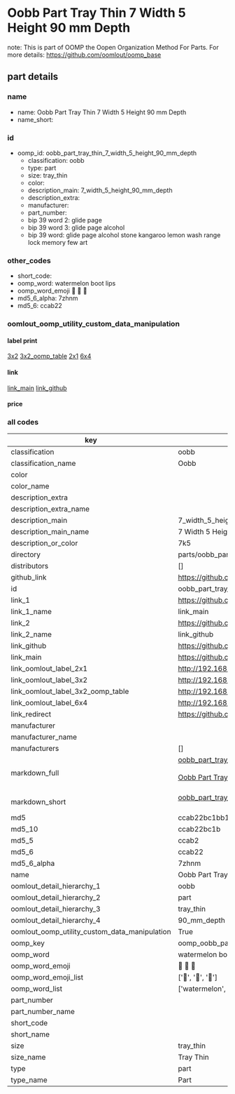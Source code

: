 # Oobb Part Tray Thin 7 Width 5 Height 90 mm Depth  

note: This is part of OOMP the Oopen Organization Method For Parts. For more details: https://github.com/oomlout/oomp_base

##  part details
  







### name
* name: Oobb Part Tray Thin 7 Width 5 Height 90 mm Depth
* name_short: 
### id
* oomp_id: oobb_part_tray_thin_7_width_5_height_90_mm_depth
  * classification: oobb
  * type: part
  * size: tray_thin
  * color: 
  * description_main: 7_width_5_height_90_mm_depth
  * description_extra: 
  * manufacturer: 
  * part_number: 
  * bip 39 word 2: glide page
  * bip 39 word 3: glide page alcohol
  * bip 39 word: glide page alcohol stone kangaroo lemon wash range lock memory few art

### other_codes
* short_code: 
* oomp_word: watermelon boot lips
* oomp_word_emoji :watermelon: :boot: :lips:
* md5_6_alpha: 7zhnm
* md5_6: ccab22






### oomlout_oomp_utility_custom_data_manipulation
#### label print
[3x2](http://192.168.1.245:1112/?label=oomp%207zhnm)
[3x2_oomp_table](http://192.168.1.108:1112/?label=oomp%207zhnm)
[2x1](http://192.168.1.242:1112/?label=oomp%207zhnm)
[6x4](http://192.168.1.55:1112/?label=oomp%207zhnm)    

#### link

[link_main](https://github.com/oomlout/oomlout_oomp_version_1_messy/tree/main/parts/oobb_part_tray_thin_7_width_5_height_90_mm_depth) [link_github](https://github.com/oomlout/oomlout_oomp_version_1_messy/tree/main/parts/oobb_part_tray_thin_7_width_5_height_90_mm_depth)                             

#### price







### all codes 
| key | value |  
| --- | --- |  
| classification | oobb |  
| classification_name | Oobb |  
| color |  |  
| color_name |  |  
| description_extra |  |  
| description_extra_name |  |  
| description_main | 7_width_5_height_90_mm_depth |  
| description_main_name | 7 Width 5 Height 90 mm Depth |  
| description_or_color | 7k5 |  
| directory | parts/oobb_part_tray_thin_7_width_5_height_90_mm_depth |  
| distributors | [] |  
| github_link | https://github.com/oomlout/oomlout_oomp_part_src/tree/main/parts/oobb_part_tray_thin_7_width_5_height_90_mm_depth |  
| id | oobb_part_tray_thin_7_width_5_height_90_mm_depth |  
| link_1 | https://github.com/oomlout/oomlout_oomp_version_1_messy/tree/main/parts/oobb_part_tray_thin_7_width_5_height_90_mm_depth |  
| link_1_name | link_main |  
| link_2 | https://github.com/oomlout/oomlout_oomp_version_1_messy/tree/main/parts/oobb_part_tray_thin_7_width_5_height_90_mm_depth |  
| link_2_name | link_github |  
| link_github | https://github.com/oomlout/oomlout_oomp_version_1_messy/tree/main/parts/oobb_part_tray_thin_7_width_5_height_90_mm_depth |  
| link_main | https://github.com/oomlout/oomlout_oomp_version_1_messy/tree/main/parts/oobb_part_tray_thin_7_width_5_height_90_mm_depth |  
| link_oomlout_label_2x1 | http://192.168.1.242:1112/?label=oomp%207zhnm |  
| link_oomlout_label_3x2 | http://192.168.1.245:1112/?label=oomp%207zhnm |  
| link_oomlout_label_3x2_oomp_table | http://192.168.1.108:1112/?label=oomp%207zhnm |  
| link_oomlout_label_6x4 | http://192.168.1.55:1112/?label=oomp%207zhnm |  
| link_redirect | https://github.com/oomlout/oomlout_oomp_version_1_messy/tree/main/parts/oobb_part_tray_thin_7_width_5_height_90_mm_depth |  
| manufacturer |  |  
| manufacturer_name |  |  
| manufacturers | [] |  
| markdown_full | [oobb_part_tray_thin_7_width_5_height_90_mm_depth](none)<br>[](none)<br>[Oobb Part Tray Thin 7 Width 5 Height 90 Mm Depth](none)<br><br> |  
| markdown_short | [oobb_part_tray_thin_7_width_5_height_90_mm_depth](none)<br><br> |  
| md5 | ccab22bc1bb1deedff3ccd640c27bb18 |  
| md5_10 | ccab22bc1b |  
| md5_5 | ccab2 |  
| md5_6 | ccab22 |  
| md5_6_alpha | 7zhnm |  
| name | Oobb Part Tray Thin 7 Width 5 Height 90 mm Depth |  
| oomlout_detail_hierarchy_1 | oobb |  
| oomlout_detail_hierarchy_2 | part |  
| oomlout_detail_hierarchy_3 | tray_thin |  
| oomlout_detail_hierarchy_4 | 90_mm_depth |  
| oomlout_oomp_utility_custom_data_manipulation | True |  
| oomp_key | oomp_oobb_part_tray_thin_7_width_5_height_90_mm_depth |  
| oomp_word | watermelon boot lips |  
| oomp_word_emoji | :watermelon: :boot: :lips: |  
| oomp_word_emoji_list | [':watermelon:', ':boot:', ':lips:'] |  
| oomp_word_list | ['watermelon', 'boot', 'lips'] |  
| part_number |  |  
| part_number_name |  |  
| short_code |  |  
| short_name |  |  
| size | tray_thin |  
| size_name | Tray Thin |  
| type | part |  
| type_name | Part |  
